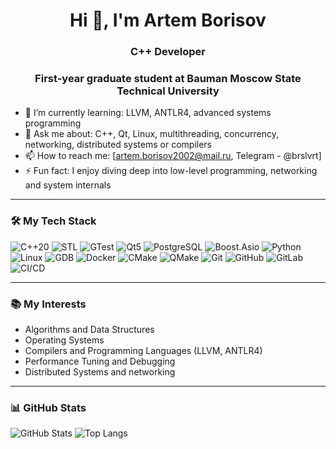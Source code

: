 <h1 align="center">Hi 👋, I'm Artem Borisov</h1>
<h3 align="center">C++ Developer</h3>
<h3 align="center">First-year graduate student at Bauman Moscow State Technical University</h3>


- 🌱 I’m currently learning: LLVM, ANTLR4, advanced systems programming
- 💬 Ask me about: C++, Qt, Linux, multithreading, concurrency, networking, distributed systems or compilers
- 📫 How to reach me: [artem.borisov2002@mail.ru, Telegram - @brslvrt]
- ⚡ Fun fact: I enjoy diving deep into low-level programming, networking and system internals

---

### 🛠️ My Tech Stack

![C++20](https://img.shields.io/badge/C%2B%2B-20-00599C?style=for-the-badge&logo=c%2B%2B)
![STL](https://img.shields.io/badge/-STL-00599C?style=for-the-badge)
![GTest](https://img.shields.io/badge/-GTest-6DB33F?style=for-the-badge)
![Qt5](https://img.shields.io/badge/-Qt5-41CD52?style=for-the-badge&logo=qt)
![PostgreSQL](https://img.shields.io/badge/-PostgreSQL-336791?style=for-the-badge&logo=postgresql)
![Boost.Asio](https://img.shields.io/badge/-Boost.Asio-004482?style=for-the-badge)
![Python](https://img.shields.io/badge/-Python-3776AB?style=for-the-badge&logo=python)
![Linux](https://img.shields.io/badge/-Linux-FCC624?style=for-the-badge&logo=linux)
![GDB](https://img.shields.io/badge/-GDB-000000?style=for-the-badge)
![Docker](https://img.shields.io/badge/-Docker-2496ED?style=for-the-badge&logo=docker)
![CMake](https://img.shields.io/badge/-CMake-064F8C?style=for-the-badge&logo=cmake)
![QMake](https://img.shields.io/badge/-QMake-41CD52?style=for-the-badge&logo=qt)
![Git](https://img.shields.io/badge/-Git-F05032?style=for-the-badge&logo=git)
![GitHub](https://img.shields.io/badge/-GitHub-181717?style=for-the-badge&logo=github)
![GitLab](https://img.shields.io/badge/-GitLab-FC6D26?style=for-the-badge&logo=gitlab)
![CI/CD](https://img.shields.io/badge/-CI%2FCD-0A0A0A?style=for-the-badge&logo=githubactions)

---

### 📚 My Interests

- Algorithms and Data Structures  
- Operating Systems  
- Compilers and Programming Languages (LLVM, ANTLR4)  
- Performance Tuning and Debugging  
- Distributed Systems and networking  

---

### 📊 GitHub Stats

![GitHub Stats](https://github-readme-stats.vercel.app/api?username=borisov-artem1&show_icons=true&theme=tokyonight)
![Top Langs](https://github-readme-stats.vercel.app/api/top-langs/?username=borisov-artem1&layout=compact&theme=tokyonight)
